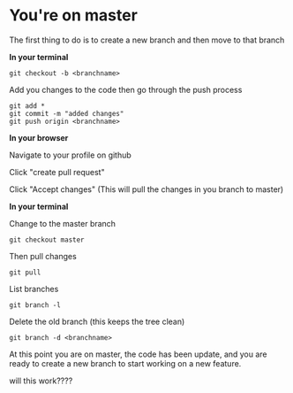 # You're on master

The first thing to do is to create a new branch and then move to that branch

**In your terminal**

```
git checkout -b <branchname>
```

Add you changes to the code then go through the push process

```
git add *
git commit -m "added changes"
git push origin <branchname>
```

**In your browser**

Navigate to your profile on github

Click "create pull request"

Click "Accept changes" (This will pull the changes in you branch to master)

**In your terminal**

Change to the master branch

```
git checkout master
```

Then pull changes

```
git pull
```

List branches

```
git branch -l
```

Delete the old branch (this keeps the tree clean)

```
git branch -d <branchname>
```

At this point you are on master, the code has been update, and you are ready to create a new branch to start working on a new feature.

will this work????
